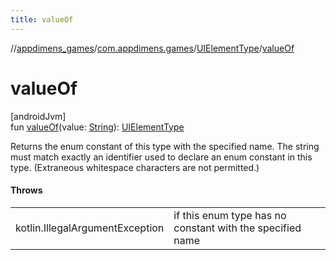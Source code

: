 ```yaml
---
title: valueOf
---
```

//[appdimens_games](../../../index.html)/[com.appdimens.games](../index.html)/[UIElementType](index.html)/[valueOf](value-of.html)



# valueOf



[androidJvm]\
fun [valueOf](value-of.html)(value: [String](https://kotlinlang.org/api/core/kotlin-stdlib/kotlin/-string/index.html)): [UIElementType](index.html)



Returns the enum constant of this type with the specified name. The string must match exactly an identifier used to declare an enum constant in this type. (Extraneous whitespace characters are not permitted.)



#### Throws


| | |
|---|---|
| kotlin.IllegalArgumentException | if this enum type has no constant with the specified name |


